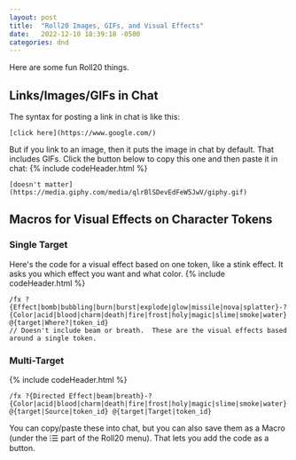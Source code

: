 ```yaml
---
layout: post
title:  "Roll20 Images, GIFs, and Visual Effects"
date:   2022-12-10 18:39:18 -0500
categories: dnd
---
```


Here are some fun Roll20 things.

## Links/Images/GIFs in Chat

The syntax for posting a link in chat is like this:

```
[click here](https://www.google.com/)
```

But if you link to an image, then it puts the image in chat by default.  That includes GIFs.  Click the button below to copy this one and then paste it in chat:
{% include codeHeader.html %}
```
[doesn't matter](https://media.giphy.com/media/qlrBlSDevEdFeW5JwV/giphy.gif)
```

## Macros for Visual Effects on Character Tokens

### Single Target
Here's the code for a visual effect based on one token, like a stink effect.  It asks you which effect you want and what color.
{% include codeHeader.html %}
```
/fx ?{Effect|bomb|bubbling|burn|burst|explode|glow|missile|nova|splatter}-?{Color|acid|blood|charm|death|fire|frost|holy|magic|slime|smoke|water} @{target|Where?|token_id}
// Doesn't include beam or breath.  These are the visual effects based around a single token.
```
### Multi-Target
{% include codeHeader.html %}
```
/fx ?{Directed Effect|beam|breath}-?{Color|acid|blood|charm|death|fire|frost|holy|magic|slime|smoke|water} @{target|Source|token_id} @{target|Target|token_id}
```
You can copy/paste these into chat, but you can also save them as a Macro (under the ⁝☰ part of the Roll20 menu).  That lets you add the code as a button.

<script src="/assets/scripts/copyCode.js"></script>